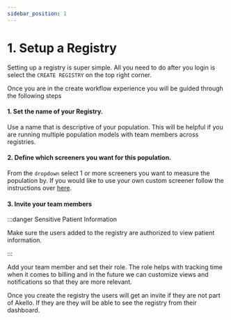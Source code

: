 ```yaml
---
sidebar_position: 1
---
```


# 1. Setup a Registry


Setting up a registry is super simple. All you need to do after you login is select the `CREATE REGISTRY` on the top right corner.

Once you are in the create workflow experience you will be guided through the following steps



#### 1. Set the name of your Registry.

Use a name that is descriptive of your population. This will be helpful if you are running multiple population models with team members across registries.

#### 2. Define which screeners you want for this population.

From the `dropdown` select 1 or more screeners you want to measure the population by. If you would like to use your own custom screener follow the instructions over [here](/).


#### 3. Invite your team members

:::danger Sensitive Patient Information 

Make sure the users added to the registry are authorized to view patient information. 

:::

Add your team member and set their role. The role helps with tracking time when it comes to billing and in the future we can customize views and notifications so that they are more relevant.

Once you create the registry the users will get an invite if they are not part of Akello. If they are they will be able to see the registry from their dashboard.
